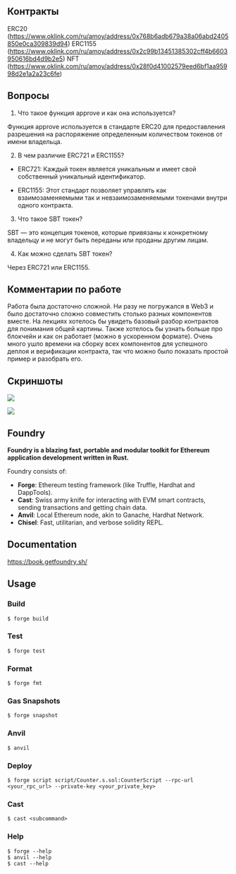 ## Контракты

ERC20 (https://www.oklink.com/ru/amoy/address/0x768b6adb679a38a06abd2405850e0ca309839d94)
ERC1155 (https://www.oklink.com/ru/amoy/address/0x2c99b13451385302cff4b6603950616bd4d9b2e5)
NFT (https://www.oklink.com/ru/amoy/address/0x28f0d41002579eed6bf1aa95998d2e1a2a23c6fe)

## Вопросы

1. Что такое функция approve и как она используется?

Функция approve используется в стандарте ERC20 для предоставления разрешения на распоряжение определенным количеством токенов от имени владельца. 

2. В чем различие ERC721 и ERC1155?

- ERC721: Каждый токен является уникальным и имеет свой собственный уникальный идентификатор.

- ERC1155: Этот стандарт позволяет управлять как взаимозаменяемыми  так и невзаимозаменяемыми токенами внутри одного контракта.
3. Что такое SBT токен?

SBT — это концепция токенов, которые привязаны к конкретному владельцу и не могут быть переданы или проданы другим лицам. 

4. Как можно сделать SBT токен?

 Через ERC721 или ERC1155.

## Комментарии по работе

Работа была достаточно сложной. Ни разу не погружался в Web3 и было достаточно сложно совместить столько разных компонентов вместе. На лекциях хотелось бы увидеть базовый разбор контрактов для понимания общей картины. Также хотелось бы узнать больше про блокчейн и как он работает (можно в ускоренном формате). Очень много ушло времени на сборку всех компонентов для успешного деплоя и верификации контракта, так что можно было показать простой пример и разобрать его. 

## Скриншоты

![](https://i.ibb.co/dK1wSnF/image.png)

![](https://i.ibb.co/y5wPZPf/image.png)


## Foundry

**Foundry is a blazing fast, portable and modular toolkit for Ethereum application development written in Rust.**

Foundry consists of:

-   **Forge**: Ethereum testing framework (like Truffle, Hardhat and DappTools).
-   **Cast**: Swiss army knife for interacting with EVM smart contracts, sending transactions and getting chain data.
-   **Anvil**: Local Ethereum node, akin to Ganache, Hardhat Network.
-   **Chisel**: Fast, utilitarian, and verbose solidity REPL.

## Documentation

https://book.getfoundry.sh/

## Usage

### Build

```shell
$ forge build
```

### Test

```shell
$ forge test
```

### Format

```shell
$ forge fmt
```

### Gas Snapshots

```shell
$ forge snapshot
```

### Anvil

```shell
$ anvil
```

### Deploy

```shell
$ forge script script/Counter.s.sol:CounterScript --rpc-url <your_rpc_url> --private-key <your_private_key>
```

### Cast

```shell
$ cast <subcommand>
```

### Help

```shell
$ forge --help
$ anvil --help
$ cast --help
```
